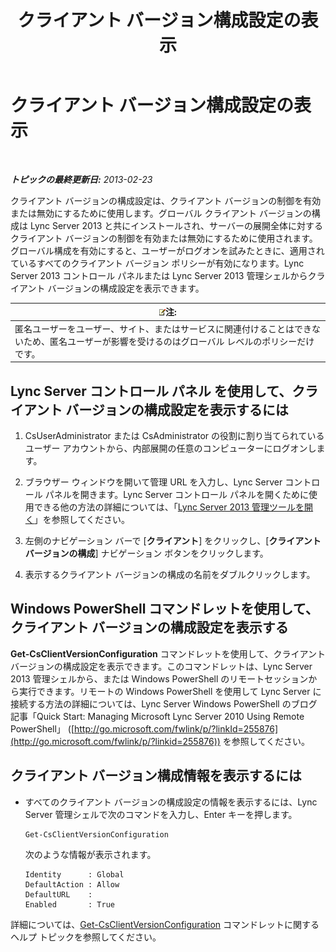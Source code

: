 ﻿---
title: クライアント バージョン構成設定の表示
TOCTitle: クライアント バージョン構成設定の表示
ms:assetid: c72df4e6-a889-4cb6-86f7-8334d7774c6e
ms:mtpsurl: https://technet.microsoft.com/ja-jp/library/JJ923062(v=OCS.15)
ms:contentKeyID: 52056702
ms.date: 05/19/2016
mtps_version: v=OCS.15
ms.translationtype: HT
---

# クライアント バージョン構成設定の表示

 

_**トピックの最終更新日:** 2013-02-23_

クライアント バージョンの構成設定は、クライアント バージョンの制御を有効または無効にするために使用します。グローバル クライアント バージョンの構成は Lync Server 2013 と共にインストールされ、サーバーの展開全体に対するクライアント バージョンの制御を有効または無効にするために使用されます。グローバル構成を有効にすると、ユーザーがログオンを試みたときに、適用されているすべてのクライアント バージョン ポリシーが有効になります。Lync Server 2013 コントロール パネルまたは Lync Server 2013 管理シェルからクライアント バージョンの構成設定を表示できます。

<table>
<thead>
<tr class="header">
<th><img src="images/Gg412781.note(OCS.15).gif" title="note" alt="note" />注:</th>
</tr>
</thead>
<tbody>
<tr class="odd">
<td>匿名ユーザーをユーザー、サイト、またはサービスに関連付けることはできないため、匿名ユーザーが影響を受けるのはグローバル レベルのポリシーだけです。</td>
</tr>
</tbody>
</table>


## Lync Server コントロール パネル を使用して、クライアント バージョンの構成設定を表示するには

1.  CsUserAdministrator または CsAdministrator の役割に割り当てられているユーザー アカウントから、内部展開の任意のコンピューターにログオンします。

2.  ブラウザー ウィンドウを開いて管理 URL を入力し、Lync Server コントロール パネルを開きます。Lync Server コントロール パネルを開くために使用できる他の方法の詳細については、「[Lync Server 2013 管理ツールを開く](lync-server-2013-open-lync-server-administrative-tools.md)」を参照してください。

3.  左側のナビゲーション バーで \[**クライアント**\] をクリックし、\[**クライアント バージョンの構成**\] ナビゲーション ボタンをクリックします。

4.  表示するクライアント バージョンの構成の名前をダブルクリックします。

## Windows PowerShell コマンドレットを使用して、クライアント バージョンの構成設定を表示する

**Get-CsClientVersionConfiguration** コマンドレットを使用して、クライアント バージョンの構成設定を表示できます。このコマンドレットは、Lync Server 2013 管理シェルから、または Windows PowerShell のリモートセッションから実行できます。リモートの Windows PowerShell を使用して Lync Server に接続する方法の詳細については、Lync Server Windows PowerShell のブログ記事「Quick Start: Managing Microsoft Lync Server 2010 Using Remote PowerShell」 ([http://go.microsoft.com/fwlink/p/?linkId=255876](http://go.microsoft.com/fwlink/p/?linkid=255876)) を参照してください。

## クライアント バージョン構成情報を表示するには

  - すべてのクライアント バージョンの構成設定の情報を表示するには、Lync Server 管理シェルで次のコマンドを入力し、Enter キーを押します。
    
        Get-CsClientVersionConfiguration
    
    次のような情報が表示されます。
    
        Identity      : Global
        DefaultAction : Allow
        DefaultURL    :
        Enabled       : True

詳細については、[Get-CsClientVersionConfiguration](https://docs.microsoft.com/en-us/powershell/module/skype/Get-CsClientVersionConfiguration) コマンドレットに関するヘルプ トピックを参照してください。

